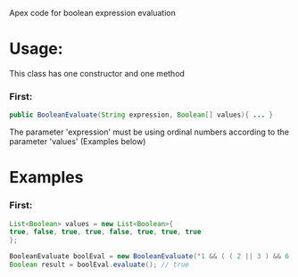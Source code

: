 Apex code for boolean expression evaluation

# Usage:
This class has one constructor and one method

### First:
```java
public BooleanEvaluate(String expression, Boolean[] values){ ... }
```
The parameter 'expression' must be using ordinal numbers according to the parameter 'values'  (Examples below)

# Examples

### First:

```java
List<Boolean> values = new List<Boolean>{
true, false, true, true, false, true, true, true
};

BooleanEvaluate boolEval = new BooleanEvaluate('1 && ( ( 2 || 3 ) && 6 ) && ( 4 && 5 || ( 7 && 8 ) )', values);
Boolean result = boolEval.evaluate(); // true
```